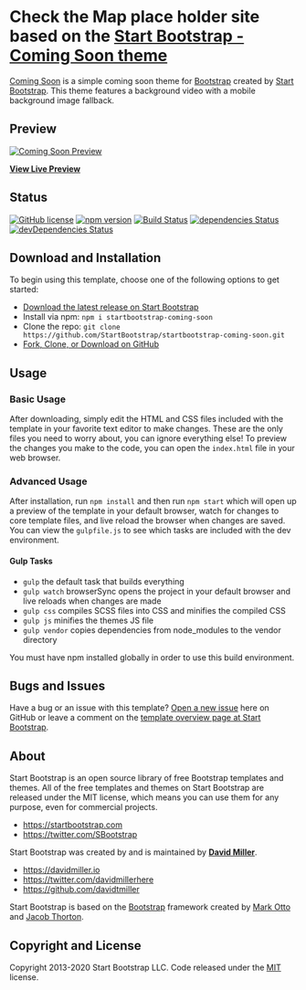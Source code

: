 # Check the Map place holder site based on the [Start Bootstrap - Coming Soon theme](https://startbootstrap.com/theme/coming-soon/)

[Coming Soon](https://startbootstrap.com/theme/coming-soon/) is a simple coming soon theme for [Bootstrap](https://getbootstrap.com/) created by [Start Bootstrap](https://startbootstrap.com/). This theme features a background video with a mobile background image fallback.

## Preview

[![Coming Soon Preview](https://assets.startbootstrap.com/img/screenshots/themes/coming-soon.png)](https://startbootstrap.github.io/startbootstrap-coming-soon/)

**[View Live Preview](https://startbootstrap.github.io/startbootstrap-coming-soon/)**

## Status

[![GitHub license](https://img.shields.io/badge/license-MIT-blue.svg)](https://raw.githubusercontent.com/StartBootstrap/startbootstrap-coming-soon/master/LICENSE)
[![npm version](https://img.shields.io/npm/v/startbootstrap-coming-soon.svg)](https://www.npmjs.com/package/startbootstrap-coming-soon)
[![Build Status](https://travis-ci.org/StartBootstrap/startbootstrap-coming-soon.svg?branch=master)](https://travis-ci.org/StartBootstrap/startbootstrap-coming-soon)
[![dependencies Status](https://david-dm.org/StartBootstrap/startbootstrap-coming-soon/status.svg)](https://david-dm.org/StartBootstrap/startbootstrap-coming-soon)
[![devDependencies Status](https://david-dm.org/StartBootstrap/startbootstrap-coming-soon/dev-status.svg)](https://david-dm.org/StartBootstrap/startbootstrap-coming-soon?type=dev)

## Download and Installation

To begin using this template, choose one of the following options to get started:

* [Download the latest release on Start Bootstrap](https://startbootstrap.com/theme/coming-soon/)
* Install via npm: `npm i startbootstrap-coming-soon`
* Clone the repo: `git clone https://github.com/StartBootstrap/startbootstrap-coming-soon.git`
* [Fork, Clone, or Download on GitHub](https://github.com/StartBootstrap/startbootstrap-coming-soon)

## Usage

### Basic Usage

After downloading, simply edit the HTML and CSS files included with the template in your favorite text editor to make changes. These are the only files you need to worry about, you can ignore everything else! To preview the changes you make to the code, you can open the `index.html` file in your web browser.

### Advanced Usage

After installation, run `npm install` and then run `npm start` which will open up a preview of the template in your default browser, watch for changes to core template files, and live reload the browser when changes are saved. You can view the `gulpfile.js` to see which tasks are included with the dev environment.

#### Gulp Tasks

* `gulp` the default task that builds everything
* `gulp watch` browserSync opens the project in your default browser and live reloads when changes are made
* `gulp css` compiles SCSS files into CSS and minifies the compiled CSS
* `gulp js` minifies the themes JS file
* `gulp vendor` copies dependencies from node_modules to the vendor directory

You must have npm installed globally in order to use this build environment.

## Bugs and Issues

Have a bug or an issue with this template? [Open a new issue](https://github.com/StartBootstrap/startbootstrap-coming-soon/issues) here on GitHub or leave a comment on the [template overview page at Start Bootstrap](https://startbootstrap.com/theme/coming-soon/).

## About

Start Bootstrap is an open source library of free Bootstrap templates and themes. All of the free templates and themes on Start Bootstrap are released under the MIT license, which means you can use them for any purpose, even for commercial projects.

* <https://startbootstrap.com>
* <https://twitter.com/SBootstrap>

Start Bootstrap was created by and is maintained by **[David Miller](https://davidmiller.io/)**.

* <https://davidmiller.io>
* <https://twitter.com/davidmillerhere>
* <https://github.com/davidtmiller>

Start Bootstrap is based on the [Bootstrap](https://getbootstrap.com/) framework created by [Mark Otto](https://twitter.com/mdo) and [Jacob Thorton](https://twitter.com/fat).

## Copyright and License

Copyright 2013-2020 Start Bootstrap LLC. Code released under the [MIT](https://github.com/StartBootstrap/startbootstrap-coming-soon/blob/gh-pages/LICENSE) license.
